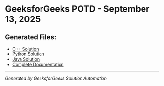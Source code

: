 # GeeksforGeeks POTD - September 13, 2025

## Generated Files:

- [C++ Solution](13_09_2025_gfg.cpp)
- [Python Solution](13_09_2025_gfg.py)
- [Java Solution](13_09_2025_gfg.java)
- [Complete Documentation](13_09_2025_gfg.md)

---
*Generated by GeeksforGeeks Solution Automation*
